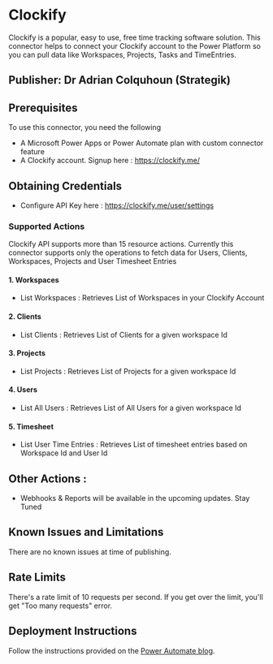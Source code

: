 # Clockify

Clockify is a popular, easy to use, free time tracking software solution. This connector helps to connect your Clockify account to the Power Platform so you can pull data like Workspaces, Projects, Tasks and TimeEntries.

## Publisher: Dr Adrian Colquhoun (Strategik)

## Prerequisites

To use this connector, you need the following

- A Microsoft Power Apps or Power Automate plan with custom connector feature
- A Clockify account. Signup here : https://clockify.me/

## Obtaining Credentials
- Configure API Key here : https://clockify.me/user/settings


### Supported Actions
Clockify API supports more than 15 resource actions. Currently this connector supports only the operations to fetch data for Users, Clients, Workspaces, Projects and User Timesheet Entries

#### 1. Workspaces
- List Workspaces : Retrieves List of Workspaces in your Clockify Account

#### 2. Clients
- List Clients  : Retrieves List of Clients for a given workspace Id

#### 3. Projects
- List Projects : Retrieves List of Projects for a given workspace Id

#### 4. Users
- List All Users :  Retrieves List of All Users for a given workspace Id

#### 5. Timesheet
- List User Time Entries :  Retrieves List of timesheet entries based on Workspace Id and User Id

## Other Actions :
- Webhooks & Reports will be available in the upcoming updates. Stay Tuned


## Known Issues and Limitations
There are no known issues at time of publishing.

## Rate Limits
There's a rate limit of 10 requests per second. If you get over the limit, you'll get "Too many requests" error.



## Deployment Instructions
Follow the instructions provided on the [Power Automate blog](https://flow.microsoft.com/en-us/blog/import-a-connector-from-github-as-a-custom-connector/).

